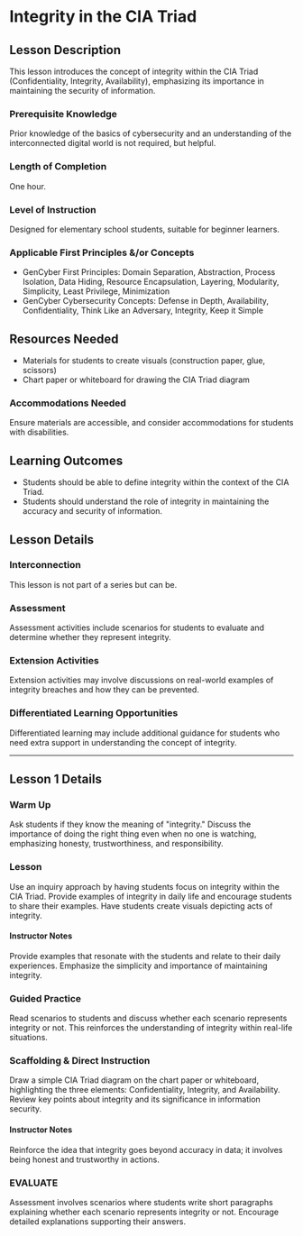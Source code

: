 # Integrity in the CIA Triad

## Lesson Description
This lesson introduces the concept of integrity within the CIA Triad (Confidentiality, Integrity, Availability), emphasizing its importance in maintaining the security of information.

### Prerequisite Knowledge
Prior knowledge of the basics of cybersecurity and an understanding of the interconnected digital world is not required, but helpful.

### Length of Completion
One hour.

### Level of Instruction
Designed for elementary school students, suitable for beginner learners.

### Applicable First Principles &/or Concepts
- GenCyber First Principles: Domain Separation, Abstraction, Process Isolation, Data Hiding, Resource Encapsulation, Layering, Modularity, Simplicity, Least Privilege, Minimization
- GenCyber Cybersecurity Concepts: Defense in Depth, Availability, Confidentiality, Think Like an Adversary, Integrity, Keep it Simple

## Resources Needed
- Materials for students to create visuals (construction paper, glue, scissors)
- Chart paper or whiteboard for drawing the CIA Triad diagram

### Accommodations Needed
Ensure materials are accessible, and consider accommodations for students with disabilities.

## Learning Outcomes
- Students should be able to define integrity within the context of the CIA Triad.
- Students should understand the role of integrity in maintaining the accuracy and security of information.

## Lesson Details

### Interconnection
This lesson is not part of a series but can be.

### Assessment
Assessment activities include scenarios for students to evaluate and determine whether they represent integrity.

### Extension Activities
Extension activities may involve discussions on real-world examples of integrity breaches and how they can be prevented.

### Differentiated Learning Opportunities
Differentiated learning may include additional guidance for students who need extra support in understanding the concept of integrity.

---

## Lesson 1 Details

### Warm Up
Ask students if they know the meaning of "integrity." Discuss the importance of doing the right thing even when no one is watching, emphasizing honesty, trustworthiness, and responsibility.

### Lesson
Use an inquiry approach by having students focus on integrity within the CIA Triad. Provide examples of integrity in daily life and encourage students to share their examples. Have students create visuals depicting acts of integrity.

#### Instructor Notes
Provide examples that resonate with the students and relate to their daily experiences. Emphasize the simplicity and importance of maintaining integrity.

### Guided Practice
Read scenarios to students and discuss whether each scenario represents integrity or not. This reinforces the understanding of integrity within real-life situations.

### Scaffolding & Direct Instruction
Draw a simple CIA Triad diagram on the chart paper or whiteboard, highlighting the three elements: Confidentiality, Integrity, and Availability. Review key points about integrity and its significance in information security.

#### Instructor Notes
Reinforce the idea that integrity goes beyond accuracy in data; it involves being honest and trustworthy in actions.

### EVALUATE
Assessment involves scenarios where students write short paragraphs explaining whether each scenario represents integrity or not. Encourage detailed explanations supporting their answers.
